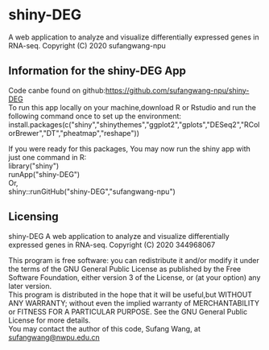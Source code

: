 # shiny-DEG
A web application to analyze and visualize differentially expressed genes in RNA-seq.
Copyright (C) 2020 sufangwang-npu  

## Information for the shiny-DEG App
Code canbe found on github:https://github.com/sufangwang-npu/shiny-DEG  
To run this app locally on your machine,download R or Rstudio and run the following command once to set up the environment:  
install.packages(c("shiny","shinythemes","ggplot2","gplots","DESeq2","RColorBrewer","DT","pheatmap","reshape"))  

If you were ready for this packages, You may now run the shiny app with just one command in R:  
library("shiny")  
runApp("shiny-DEG")  
Or,  
shiny::runGitHub("shiny-DEG","sufangwang-npu") 

## Licensing
shiny-DEG
A web application to analyze and visualize differentially expressed genes in RNA-seq.
Copyright (C) 2020 344968067

This program is free software: you can redistribute it and/or modify it under the terms of the GNU General Public License as published by
the Free Software Foundation, either version 3 of the License, or (at your option) any later version.  
This program is distributed in the hope that it will be useful,but WITHOUT ANY WARRANTY; without even the implied warranty of MERCHANTABILITY or FITNESS FOR A PARTICULAR PURPOSE. See the GNU General Public License for more details.  
You may contact the author of this code, Sufang Wang, at <sufangwang@nwpu.edu.cn>





